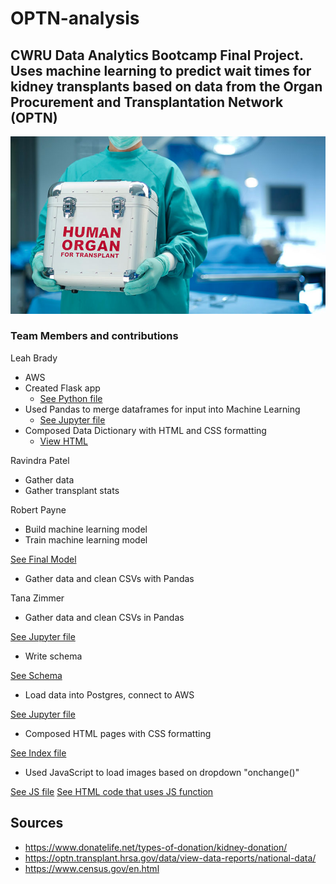 # OPTN-analysis
## CWRU Data Analytics Bootcamp Final Project. Uses machine learning to predict wait times for kidney transplants based on data from the Organ Procurement and Transplantation Network (OPTN)

![](images/Organ.png)

### Team Members and contributions

Leah Brady
  * AWS
  * Created Flask app 
    * [See Python file](https://github.com/Lbrady1025/OPTN-analysis/blob/main/app.py)
  * Used Pandas to merge dataframes for input into Machine Learning 
    * [See Jupyter file](https://github.com/Lbrady1025/OPTN-analysis/blob/main/datamerge.ipynb)
  * Composed Data Dictionary with HTML and CSS formatting 
    * [View HTML](https://github.com/Lbrady1025/OPTN-analysis/blob/main/data_dict.html)
  
Ravindra Patel
  * Gather data
  * Gather transplant stats
  
Robert Payne
  * Build machine learning model
  * Train machine learning model
  
  [See Final Model](https://github.com/Lbrady1025/OPTN-analysis/blob/main/timeseries_v6.ipynb)
  * Gather data and clean CSVs with Pandas
  
Tana Zimmer
  * Gather data and clean CSVs in Pandas 
  
  [See Jupyter file](https://github.com/Lbrady1025/OPTN-analysis/blob/main/csv_to_sql.ipynb)
  * Write schema 
  
  [See Schema](https://github.com/Lbrady1025/OPTN-analysis/blob/main/resources/schema.txt)
  * Load data into Postgres, connect to AWS 
  
  [See Jupyter file](https://github.com/Lbrady1025/OPTN-analysis/blob/main/csv_to_sql.ipynb)
  * Composed HTML pages with CSS formatting
  
  [See Index file](https://github.com/Lbrady1025/OPTN-analysis/blob/main/index.html)
  * Used JavaScript to load images based on dropdown "onchange()" 
  
  [See JS file](https://github.com/Lbrady1025/OPTN-analysis/blob/main/js/state.js)
  [See HTML code that uses JS function](https://github.com/Lbrady1025/OPTN-analysis/blob/main/states.html)
  
## Sources
  * https://www.donatelife.net/types-of-donation/kidney-donation/
  * https://optn.transplant.hrsa.gov/data/view-data-reports/national-data/
  * https://www.census.gov/en.html

